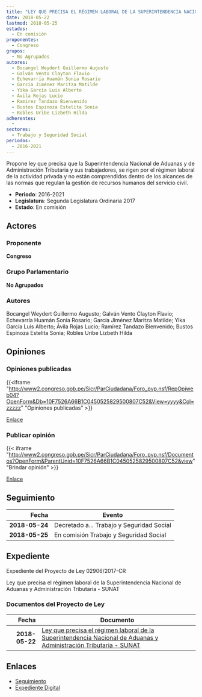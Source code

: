 ```yaml
---
title: "LEY QUE PRECISA EL RÉGIMEN LABORAL DE LA SUPERINTENDENCIA NACIONAL DE ADUANAS Y ADMINISTRACIÓN TRIBUTARIA-SUNAT"
date: 2018-05-22
lastmod: 2018-05-25
estados: 
  - En comisión
proponentes: 
  - Congreso
grupos: 
  - No Agrupados
autores: 
  - Bocangel Weydert Guillermo Augusto
  - Galván Vento Clayton Flavio
  - Echevarría Huamán Sonia Rosario
  - García Jiménez Maritza Matilde
  - Yika García Luis Alberto
  - Ávila Rojas Lucio
  - Ramírez Tandazo Bienvenido
  - Bustos Espinoza Estelita Sonia
  - Robles Uribe Lizbeth Hilda
adherentes: 
  - 
sectores: 
  - Trabajo y Seguridad Social
periodos: 
  - 2016-2021
---
```


Propone ley que precisa que la Superintendencia Nacional de Aduanas y de Administración Tributaria y sus trabajadores, se rigen por el régimen laboral de la actividad privada y no están comprendidos dentro de los alcances de las normas que regulan la gestión de recursos humanos del servicio civil.

- **Periodo**: 2016-2021
- **Legislatura**: Segunda Legislatura Ordinaria 2017
- **Estado**: En comisión

## Actores

### Proponente

**Congreso**

### Grupo Parlamentario

**No Agrupados**

### Autores

Bocangel Weydert Guillermo Augusto; Galván Vento Clayton Flavio; Echevarría Huamán Sonia Rosario; García Jiménez Maritza Matilde; Yika García Luis Alberto; Ávila Rojas Lucio; Ramírez Tandazo Bienvenido; Bustos Espinoza Estelita Sonia; Robles Uribe Lizbeth Hilda


## Opiniones

### Opiniones publicadas

{{<iframe "http://www2.congreso.gob.pe/Sicr/ParCiudadana/Foro_pvp.nsf/RepOpiweb04?OpenForm&Db=10F7526A66B1C0450525829500807C52&View=yyyy&Col=zzzzz" "Opiniones publicadas" >}}

[Enlace](http://www2.congreso.gob.pe/Sicr/ParCiudadana/Foro_pvp.nsf/RepOpiweb04?OpenForm&Db=10F7526A66B1C0450525829500807C52&View=yyyy&Col=zzzzz)
### Publicar opinión

{{< iframe "http://www2.congreso.gob.pe/Sicr/ParCiudadana/Foro_pvp.nsf/Documentos?OpenForm&ParentUnid=10F7526A66B1C0450525829500807C52&view" "Brindar opinión" >}}

[Enlace](http://www2.congreso.gob.pe/Sicr/ParCiudadana/Foro_pvp.nsf/Documentos?OpenForm&ParentUnid=10F7526A66B1C0450525829500807C52&view)

## Seguimiento

| Fecha | Evento |
|------:|--------|
| **2018-05-24** | Decretado a... Trabajo y Seguridad Social|
| **2018-05-25** | En comisión Trabajo y Seguridad Social|


## Expediente

Expediente del Proyecto de Ley 02906/2017-CR

Ley que precisa el régimen laboral de la Superintendencia Nacional de Aduanas y Administración Tributaria - SUNAT


### Documentos del Proyecto de Ley

| Fecha | Documento |
|------:|--------|
| **2018-05-22** | [Ley que precisa el régimen laboral de la Superintendencia Nacional de Aduanas y Administración Tributaria - SUNAT](http://www.leyes.congreso.gob.pe/Documentos/2016_2021/Proyectos_de_Ley_y_de_Resoluciones_Legislativas/PL0290620180522..PDF) |

## Enlaces 

- [Seguimiento](http://www2.congreso.gob.pehttp://www2.congreso.gob.pe/Sicr/TraDocEstProc/CLProLey2016.nsf/f7fff46988ca05b1052578e100829cc7/fd12393356127b4f0525829600011543?OpenDocument)
- [Expediente Digital](http://www2.congreso.gob.pehttp://www2.congreso.gob.pe/Sicr/TraDocEstProc/CLProLey2016.nsf/f7fff46988ca05b1052578e100829cc7/fd12393356127b4f0525829600011543?OpenDocument&Click=05257FB7005EB655.eb71d0cf91d8294e05256cdf006b5706/$Body/0.1C6C)

